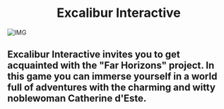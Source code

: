 <h1 align="center">Excalibur Interactive</h1>

![IMG](https://cdn.discordapp.com/attachments/1155569574041895033/1155607418282193027/57d5c45411d40c15.png?ex=668f9d06&is=668e4b86&hm=b866fe0b08e10ba956230b02e3a1d8f83b6ef2079c4b2de3798922f63b043d44&)

## Excalibur Interactive invites you to get acquainted with the "Far Horizons" project. In this game you can immerse yourself in a world full of adventures with the charming and witty noblewoman Catherine d'Este.
